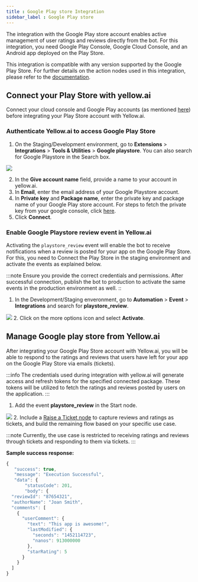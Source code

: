 ```yaml
---
title : Google Play store Integration
sidebar_label : Google Play store
---
```


The integration with the Google Play store account enables active management of user ratings and reviews directly from the bot. For this integration, you need Google Play Console, Google Cloud Console, and an Android app deployed on the Play Store.

This integration is compatible with any version supported by the Google Play Store. For further details on the action nodes used in this integration, please refer to the [documentation](https://developers.google.com/android-publisher/reply-to-reviews).

## Connect your Play Store with yellow.ai

Connect your cloud console and Google Play accounts (as mentioned [here](https://developers.google.com/android-publisher/getting_started)) before integrating your Play Store account with Yellow.ai. 

### Authenticate Yellow.ai to access Google Play Store

1. On the Staging/Development environment, go to **Extensions** > **Integrations** > **Tools & Utilities** > **Google playstore**. You can also search for Google Playstore in the Search box.

 ![](https://i.imgur.com/cIbeLnW.png)

 2. In the **Give account name** field, provide a name to your account in yellow.ai.
 3. In **Email**, enter the email address of your Google Playstore account.
 4. In **Private key** and **Package name**, enter the private key and package name of your Google Play store account. For steps to fetch the private key from your google console, click [here](https://www.iwantanelephant.com/blog/2020/11/17/how-to-configure-api-access-to-google-play-console/).
 5. Click **Connect**. 
 
### Enable Google Playstore review event in Yellow.ai

Activating the `playstore_review` event will enable the bot to receive notifications when a review is posted for your app on the Google Play Store. For this, you need to Connect the Play Store in the staging environment and activate the events as explained below.


:::note
Ensure you provide the correct credentials and permissions. After successful connection, publish the bot to production to activate the same events in the production environment as well.
::

1. In the Development/Staging enveronment, go to **Automation** > **Event** > **Integrations** and search for **playstore_review**.

 ![](https://i.imgur.com/b42Ztir.png)
2. Click on the more options icon and select **Activate**.

## Manage Google play store from Yellow.ai

After integrating your Google Play Store account with Yellow.ai, you will be able to respond to the ratings and reviews that users have left for your app on the Google Play Store via emails (tickets).

:::info
The credentials used during integration with yellow.ai will generate access and refresh tokens for the specified connected package. These tokens will be utilized to fetch the ratings and reviews posted by users on the application.
:::

1. Add the event **playstore_review** in the Start node.

![](https://i.imgur.com/lx14ZkH.png)
2. Include a [Raise a Ticket node](https://docs.yellow.ai/docs/platform_concepts/studio/build/nodes/action-nodes#17-raise-ticket) to capture reviews and ratings as tickets, and build the remaining flow based on your specific use case.

:::note
Currently, the use case is restricted to receiving ratings and reviews through tickets and responding to them via tickets.
:::


**Sample success response:**

```js
{
   "success": true,
   "message": "Execution Successful",
   "data": {
       "statusCode": 201,
       "body": {
  "reviewId": "87654321",
  "authorName": "Joan Smith",
  "comments": [
    {
      "userComment": {
        "text": "This app is awesome!",
        "lastModified": {
          "seconds": "1452114723",
          "nanos": 913000000
        },
        "starRating": 5
      }
    }
  ]
}
```





